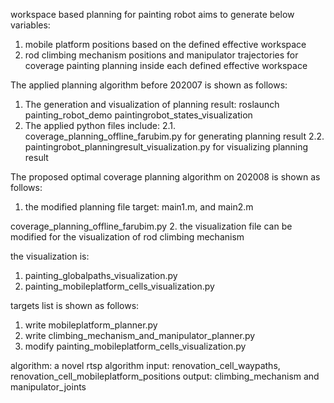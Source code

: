 workspace based planning for painting robot aims to generate below variables:
1. mobile platform positions based on the defined effective workspace
2. rod climbing mechanism positions and manipulator trajectories for coverage painting planning inside each defined effective workspace 


The applied planning algorithm before 202007 is shown as follows:
1. The generation and visualization of planning result: roslaunch painting_robot_demo paintingrobot_states_visualization
2. The applied python files include:
2.1. coverage_planning_offline_farubim.py for generating planning result
2.2. paintingrobot_planningresult_visualization.py for visualizing planning result 

The proposed optimal coverage planning algorithm on 202008 is shown as follows:
1. the modified planning file target: main1.m, and main2.m 

coverage_planning_offline_farubim.py
2. the visualization file can be modified for the visualization of rod climbing mechanism

the visualization is:
1. painting_globalpaths_visualization.py
2. painting_mobileplatform_cells_visualization.py

targets list is shown as follows:
1. write mobileplatform_planner.py
2. write climbing_mechanism_and_manipulator_planner.py
3. modify painting_mobileplatform_cells_visualization.py

algorithm: a novel rtsp algorithm 
input: renovation_cell_waypaths, renovation_cell_mobileplatform_positions
output: climbing_mechanism and manipulator_joints   














